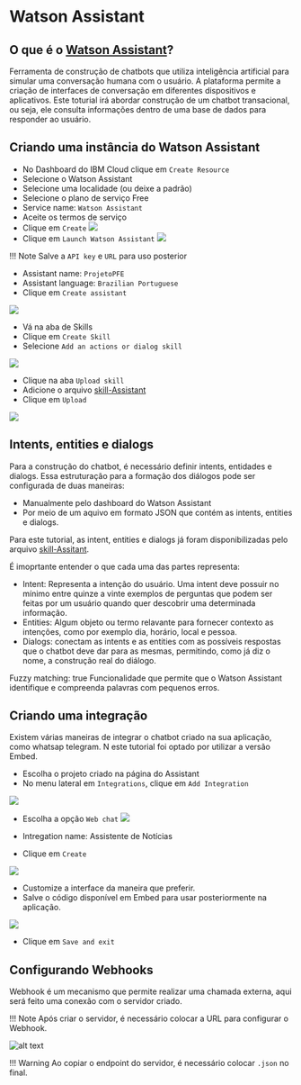 # Watson Assistant

## O que é o  [Watson Assistant](https://www.ibm.com/br-pt/products/watson-assistant?utm_content=SRCWW&p1=Search&p4=43700056969895161&p5=e&gclid=CjwKCAiAnO2MBhApEiwA8q0HYQ-yPsWaYbURUvkdpin0LRJwzJTd9kM0hYYeZxeXYo04whO0-E37NBoCF1kQAvD_BwE&gclsrc=aw.ds)?
Ferramenta de construção de chatbots que utiliza inteligência artificial para simular uma conversação humana com o usuário.
A plataforma permite a criação de interfaces de conversação em diferentes dispositivos e aplicativos.
Este toturial irá abordar construção de um chatbot transacional, ou seja, ele consulta informações dentro de uma base de dados para responder ao usuário.

## Criando uma instância do Watson Assistant
* No Dashboard do IBM Cloud clique em `Create Resource`
* Selecione o Watson Assistant
* Selecione uma localidade (ou deixe a padrão)  
* Selecione o plano de serviço Free  
* Service name: `Watson Assistant`  
* Aceite os termos de serviço
* Clique em `Create`
![](imagens/assistant_create0.png)
* Clique em `Launch Watson Assistant`
![](imagens/assistant_create1.png)

!!! Note
    Salve a `API key` e `URL` para uso posterior

* Assistant name: `ProjetoPFE`
* Assistant language: `Brazilian Portuguese`
* Clique em `Create assistant`

![](imagens/assistant_create.png)

* Vá na aba de Skills
* Clique em `Create Skill`
* Selecione `Add an actions or dialog skill` 

![](imagens/assistant_dialog.png)

* Clique na aba `Upload skill`
* Adicione o arquivo [skill-Assistant](https://github.com/Insper/pfe_ibm_2021_2/blob/main/scripts/skill-Assitant.json)
* Clique em `Upload`

![](imagens/assistant_dialog1.png)


## Intents, entities e dialogs
Para a construção do chatbot, é necessário definir intents, entidades e dialogs. Essa estruturação para a formação dos diálogos pode ser configurada de duas maneiras:  

* Manualmente pelo dashboard do Watson Assistant
* Por meio de um aquivo em formato JSON que contém as intents, entities e dialogs. 
 
Para este tutorial, as intent, entities e dialogs já foram disponibilizadas pelo arquivo [skill-Assitant](https://github.com/Insper/pfe_ibm_2021_2/blob/main/scripts/skill-Assitant.json).

É imoprtante entender o que cada uma das partes representa:  

* Intent: Representa a intenção do usuário. Uma intent deve possuir no mínimo entre quinze a vinte exemplos de perguntas que podem ser feitas por um usuário quando quer descobrir uma determinada informação.  
* Entities:  Algum objeto ou termo relavante para fornecer contexto as intenções, como por exemplo dia, horário, local e pessoa.   
* Dialogs: conectam as intents e as entities com as possíveis respostas que o  chatbot deve dar para as mesmas, permitindo, como já diz o nome, a construção real do diálogo.  


Fuzzy matching: true
Funcionalidade que permite que o Watson Assistant identifique e compreenda palavras com pequenos erros.


## Criando uma integração
Existem várias maneiras de integrar o chatbot criado na sua aplicação, como whatsap  telegram.
N   este tutorial foi optado por utilizar a versão Embed.  

* Escolha o projeto criado na página do Assistant
* No menu lateral em `Integrations`, clique em `Add Integration`

![](imagens/assistant_integration_create.png)

* Escolha a opção `Web chat`
![](imagens/assistant_integration_create2.png)

* Intregation name: Assistente de Notícias
* Clique em `Create`

![](imagens/assistant_integration_create3.png)

* Customize a interface da maneira que preferir. 
* Salve o código disponível em Embed para usar posteriormente na aplicação. 

![](imagens/assistant_integration_create4.png)

* Clique em `Save and exit`


## Configurando Webhooks
Webhook é um mecanismo que permite realizar uma chamada externa, aqui será feito uma conexão com o servidor criado. 

!!! Note
    Após criar o servidor, é necessário colocar a URL para configurar o Webhook.

![alt text](imagens/assistant_webhooks.png)

!!! Warning
    Ao copiar o endpoint do servidor, é necessário colocar `.json` no final.
